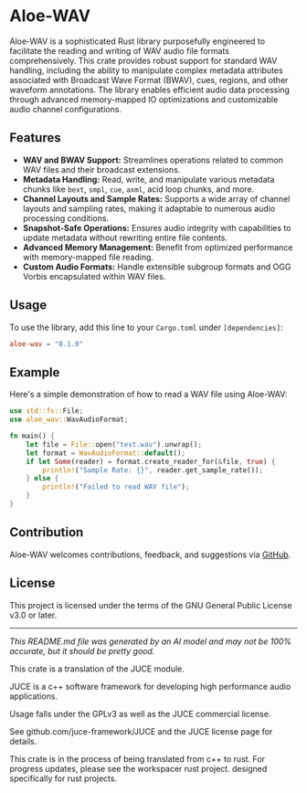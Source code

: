 # Aloe-WAV

Aloe-WAV is a sophisticated Rust library purposefully engineered to facilitate the reading and writing of WAV audio file formats comprehensively. This crate provides robust support for standard WAV handling, including the ability to manipulate complex metadata attributes associated with Broadcast Wave Format (BWAV), cues, regions, and other waveform annotations. The library enables efficient audio data processing through advanced memory-mapped IO optimizations and customizable audio channel configurations.

## Features

- **WAV and BWAV Support:** Streamlines operations related to common WAV files and their broadcast extensions.
- **Metadata Handling:** Read, write, and manipulate various metadata chunks like `bext`, `smpl`, `cue`, `axml`, acid loop chunks, and more.
- **Channel Layouts and Sample Rates:** Supports a wide array of channel layouts and sampling rates, making it adaptable to numerous audio processing conditions.
- **Snapshot-Safe Operations:** Ensures audio integrity with capabilities to update metadata without rewriting entire file contents.
- **Advanced Memory Management:** Benefit from optimized performance with memory-mapped file reading.
- **Custom Audio Formats:** Handle extensible subgroup formats and OGG Vorbis encapsulated within WAV files.

## Usage

To use the library, add this line to your `Cargo.toml` under `[dependencies]`:

```toml
aloe-wav = "0.1.0"
```

## Example

Here's a simple demonstration of how to read a WAV file using Aloe-WAV:

```rust
use std::fs::File;
use aloe_wav::WavAudioFormat;

fn main() {
    let file = File::open("test.wav").unwrap();
    let format = WavAudioFormat::default();
    if let Some(reader) = format.create_reader_for(&file, true) {
        println!("Sample Rate: {}", reader.get_sample_rate());
    } else {
        println!("Failed to read WAV file");
    }
}
```

## Contribution

Aloe-WAV welcomes contributions, feedback, and suggestions via [GitHub](https://github.com/klebs6/aloe-rs).

## License

This project is licensed under the terms of the GNU General Public License v3.0 or later.

---

*This README.md file was generated by an AI model and may not be 100% accurate, but it should be pretty good.*

This crate is a translation of the JUCE module.

JUCE is a c++ software framework for developing high performance audio applications.

Usage falls under the GPLv3 as well as the JUCE commercial license.

See github.com/juce-framework/JUCE and the JUCE license page for details.

This crate is in the process of being translated from c++ to rust. For progress updates, please see the workspacer rust project. designed specifically for rust projects.
